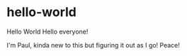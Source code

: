 # hello-world
Hello World
Hello everyone!

I'm Paul, kinda new to this but figuring it out as I go! Peace!

